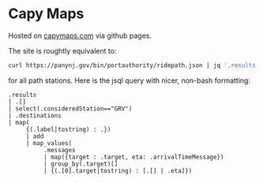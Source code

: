 # Capy Maps

Hosted on [capymaps.com](https://capymaps.com) via github pages.

The site is roughtly equivalent to:

```sh
curl https://panynj.gov/bin/portauthority/ridepath.json | jq '.results | .[] | select(.consideredStation=="GRV") | .destinations | map({(.label|tostring) : .}) | add | map_values(.messages | map({target : .target, eta: .arrivalTimeMessage}) | group_by(.target)[] | {(.[0].target|tostring) : [.[] | .eta]})'
```

for all path stations. Here is the jsql query with nicer, non-bash formatting:

```jq
.results
| .[]
| select(.consideredStation=="GRV")
| .destinations
| map(
     {(.label|tostring) : .})
	 | add
	 | map_values(
	      .messages
		  | map({target : .target, eta: .arrivalTimeMessage})
		  | group_by(.target)[]
		  | {(.[0].target|tostring) : [.[] | .eta]})

```
